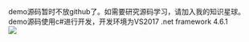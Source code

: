 demo源码暂时不放github了。如需要研究源码学习，请加入我的知识星球。<br/>
demo源码使用c#进行开发，开发环境为VS2017 .net framework 4.6.1<br/>
![](https://github.com/changtuiqie/WeChatAgreement.WebApi.Simple/blob/master/zsxq.jpg) <br/>